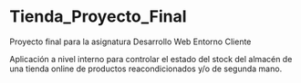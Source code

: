 # Tienda_Proyecto_Final
Proyecto final para la asignatura Desarrollo Web Entorno Cliente

Aplicación a nivel interno para controlar el estado del stock del almacén de una tienda online de productos reacondicionados y/o de segunda mano.